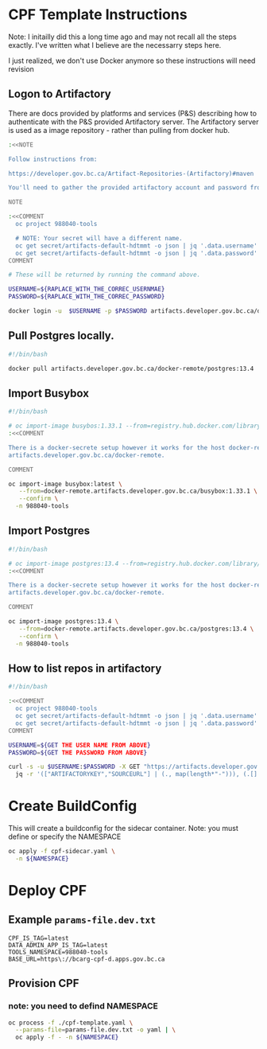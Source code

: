 # CPF Template Instructions

Note: I initailly did this a long time ago and may not recall all the steps exactly.  I've written what I believe are the necessarry steps here.

I just realized, we don't use Docker anymore so these instructions will need revision

## Logon to Artifactory
There are docs provided by platforms and services (P&S) describing how to authenticate with the P&S provided Artifactory server.  The Artifactory server is used as a image repository - rather than pulling from docker hub.

```bash
:<<NOTE

Follow instructions from:

https://developer.gov.bc.ca/Artifact-Repositories-(Artifactory)#maven

You'll need to gather the provided artifactory account and password from your tools namespace.

NOTE

:<<COMMENT
  oc project 988040-tools

  # NOTE: Your secret will have a different name.
  oc get secret/artifacts-default-hdtmmt -o json | jq '.data.username' | tr -d "\"" | base64 -d
  oc get secret/artifacts-default-hdtmmt -o json | jq '.data.password' | tr -d "\"" | base64 -d
COMMENT

# These will be returned by running the command above.

USERNAME=${RAPLACE_WITH_THE_CORREC_USERNMAE}
PASSWORD=${RAPLACE_WITH_THE_CORREC_PASSWORD}

docker login -u  $USERNAME -p $PASSWORD artifacts.developer.gov.bc.ca/docker-remote
```

## Pull Postgres locally.

```bash
#!/bin/bash

docker pull artifacts.developer.gov.bc.ca/docker-remote/postgres:13.4

```

## Import Busybox

```bash
#!/bin/bash

# oc import-image busybos:1.33.1 --from=registry.hub.docker.com/library/postgres:13.4 --confirm
:<<COMMENT

There is a docker-secrete setup however it works for the host docker-remote.artifacts.developer.gov.bc.ca and not
artifacts.developer.gov.bc.ca/docker-remote.

COMMENT

oc import-image busybox:latest \
   --from=docker-remote.artifacts.developer.gov.bc.ca/busybox:1.33.1 \
   --confirm \
  -n 988040-tools
```

## Import Postgres

```bash
#!/bin/bash

# oc import-image postgres:13.4 --from=registry.hub.docker.com/library/postgres:13.4 --confirm
:<<COMMENT

There is a docker-secrete setup however it works for the host docker-remote.artifacts.developer.gov.bc.ca and not
artifacts.developer.gov.bc.ca/docker-remote.

COMMENT

oc import-image postgres:13.4 \
   --from=docker-remote.artifacts.developer.gov.bc.ca/postgres:13.4 \
   --confirm \
  -n 988040-tools
```


## How to list repos in artifactory

```bash
#!/bin/bash

:<<COMMENT
  oc project 988040-tools
  oc get secret/artifacts-default-hdtmmt -o json | jq '.data.username' | tr -d "\"" | base64 -d
  oc get secret/artifacts-default-hdtmmt -o json | jq '.data.password' | tr -d "\"" | base64 -d
COMMENT

USERNAME=${GET THE USER NAME FROM ABOVE}
PASSWORD=${GET THE PASSWORD FROM ABOVE}

curl -s -u $USERNAME:$PASSWORD -X GET "https://artifacts.developer.gov.bc.ca/artifactory/api/repositories?type=remote" | \
  jq -r '(["ARTIFACTORYKEY","SOURCEURL"] | (., map(length*"-"))), (.[] | [.key, .url]) | @tsv' | column -t
```

# Create BuildConfig

This will create a buildconfig for the sidecar container.
Note: you must define or specify the NAMESPACE
```bash
oc apply -f cpf-sidecar.yaml \
  -n ${NAMESPACE}
```

# Deploy CPF

## Example `params-file.dev.txt`  
```
CPF_IS_TAG=latest
DATA_ADMIN_APP_IS_TAG=latest
TOOLS_NAMESPACE=988040-tools
BASE_URL=https\://bcarg-cpf-d.apps.gov.bc.ca
```

## Provision CPF
### note: you need to defind NAMESPACE
```bash
oc process -f ./cpf-template.yaml \
  --params-file=params-file.dev.txt -o yaml | \
  oc apply -f - -n ${NAMESPACE}
```
